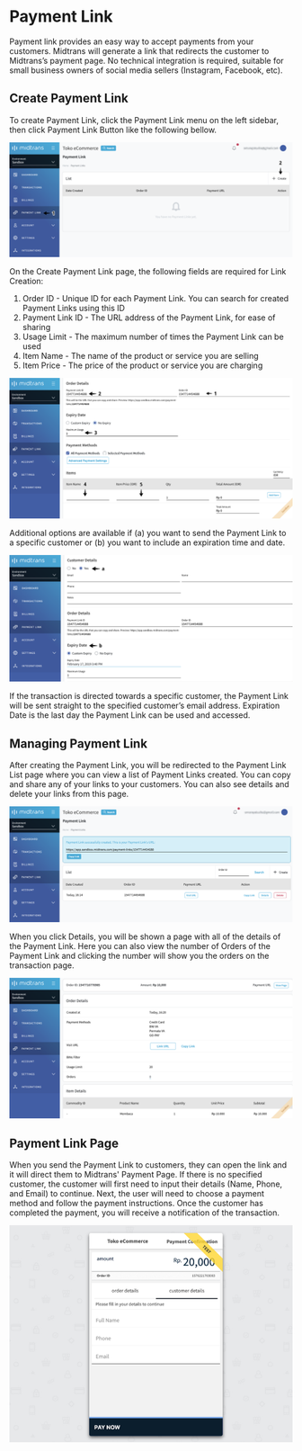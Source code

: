 # Payment Link
Payment link provides an easy way to accept payments from your customers. Midtrans will generate a link that redirects the customer to Midtrans’s payment page. No technical integration is required, suitable for small business owners of social media sellers (Instagram, Facebook, etc).

## Create Payment Link

To create Payment Link, click the Payment Link menu on the left sidebar, then click Payment Link Button like the following bellow.

![Payment Link New](../../asset/image/paymentlink_new.png)

On the Create Payment Link page, the following fields are required for Link Creation:

1. Order ID - Unique ID for each Payment Link. You can search for created Payment Links using this ID
2. Payment Link ID - The URL address of the Payment Link, for ease of sharing
3. Usage Limit - The maximum number of times the Payment Link can be used
4. Item Name - The name of the product or service you are selling
5. Item Price - The price of the product or service you are charging

![Create Payment Link](../../asset/image/paymentlink_create.png)

Additional options are available if (a) you want to send the Payment Link to a specific customer or (b) you want to include an expiration time and date.

![ptions Payment Link](../../asset/image/paymentlink_options.png)

If the transaction is directed towards a specific customer, the Payment Link will be sent straight to the specified customer’s email address. Expiration Date is the last day the Payment Link can be used and accessed.

## Managing Payment Link

After creating the Payment Link, you will be redirected to the Payment Link List page where you can view a list of Payment Links created. You can copy and share any of your links to your customers. You can also see details and delete your links from this page.

![List Payment Link](../../asset/image/paymentlink_list.png)

When you click Details, you will be shown a page with all of the details of the Payment Link. Here you can also view the number of Orders of the Payment Link and clicking the number will show you the orders on the transaction page.

![Details Payment Link](../../asset/image/paymentlink_details.png)

## Payment Link Page

When you send the Payment Link to customers, they can open the link and it will direct them to Midtrans' Payment Page. If there is no specified customer, the customer will first need to input their details (Name, Phone, and Email) to continue. Next, the user will need to choose a payment method and follow the payment instructions. Once the customer has completed the payment, you will receive a notification of the transaction.

![Create Payment Link](../../asset/image/paymentlink-test-payment.png ':size=400')